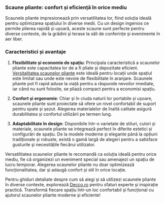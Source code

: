 ### Scaune pliante: confort și eficiență în orice mediu

Scaunele pliante impresionează prin versatilitatea lor, fiind soluția ideală pentru optimizarea spațiului în diverse medii. Cu un design ingenios ce permite plierea rapidă și ușoară, aceste scaune sunt perfecte pentru diverse contexte, de la grădini și terase la săli de conferințe și evenimente în aer liber.

### Caracteristici și avantaje

1. **Flexibilitate și economie de spațiu**: Principala caracteristică a scaunelor pliante este capacitatea lor de a fi pliate și depozitate eficient. [Versitalitatea scaunelor pliante](https://www.decco.ro/scaunele-pliante-pentru-bucatarie-confort-si-versatilitate-in-spatiul-tau/) este ideală pentru locații unde spațiul este limitat sau unde este nevoie de flexibilitate în aranjare. Scaunele pliante pot fi rapid aduse la viață pentru a răspunde nevoilor imediate, iar când nu sunt folosite, se pliază compact pentru a economisi spațiu.

2. **Confort și ergonomie**: Chiar și în ciuda naturii lor portabile și ușoare, scaunele pliante sunt proiectate să ofere un nivel confortabil de suport pentru spate și șezut. Alegerea materialelor de înaltă calitate asigură durabilitatea și confortul utilizării pe termen lung.

3. **Adaptabilitate în design**: Disponibile într-o varietate de stiluri, culori și materiale, scaunele pliante se integrează perfect în diferite estetici și configurări de spațiu. De la modele moderne și elegante până la opțiuni tradiționale și robuste, există o gamă largă de alegeri pentru a satisface gusturile și necesitățile fiecărui utilizator.

Versatilitatea scaunelor pliante le recomandă ca soluția ideală pentru orice mediu, fie că organizezi un eveniment special sau amenajezi un spațiu de lucru temporar. Alegerea scaunelor pliante nu doar optimizează funcționalitatea, dar și adaugă confort și stil în orice locație.

Pentru ghiduri detaliate despre cum să alegi și să utilizezi scaunele pliante în diverse contexte, explorează [Decco.ro](https://www.decco.ro/) pentru sfaturi experte și inspirație practică. Transformă fiecare spațiu într-un loc confortabil și funcțional cu ajutorul scaunelor pliante moderne și eficiente!

